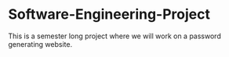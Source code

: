 # Software-Engineering-Project
 This is a semester long project where we will work on a password generating website.
